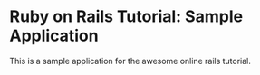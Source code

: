 # Ruby on Rails Tutorial: Sample Application

This is a sample application for the awesome online rails tutorial.
